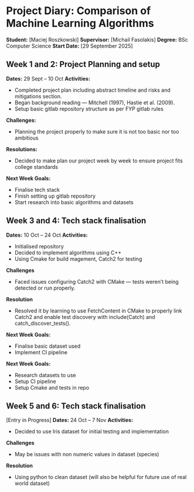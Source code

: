 # Project Diary: Comparison of Machine Learning Algorithms
**Student:** [Maciej Roszkowski]
**Supervisor:** [Michail Fasolakis]
**Degree:** BSc Computer Science
**Start Date:** [29 September 2025]

## Week 1 and 2: Project Planning and setup
**Dates:** 29 Sept – 10 Oct
**Activities:**
- Completed project plan including abstract timeline and risks and mitigations section.
- Began background reading — Mitchell (1997), Hastie et al. (2009).
- Setup basic gitlab repository structure as per FYP gitlab rules

**Challenges:**
- Planning the project properly to make sure it is not too basic nor too ambitious

**Resolutions:**
- Decided to make plan our project week by week to ensure project fits college standards

**Next Week Goals:**
- Finalise tech stack
- Finish setting up gitlab repository
- Start research into basic algorithms and datasets

## Week 3 and 4: Tech stack finalisation
**Dates:** 10 Oct – 24 Oct
**Activities:**
- Initialised repository
- Decided to implement algorithms using C++
- Using Cmake for build magement, Catch2 for testing

**Challenges**
- Faced issues configuring Catch2 with CMake — tests weren’t being detected or run properly.

**Resolution**
- Resolved it by learning to use FetchContent in CMake to properly link Catch2 and enable test discovery with include(Catch) and catch_discover_tests().

**Next Week Goals:**
- Finalise basic dataset used
- Implement CI pipeline

**Next Week Goals:**
- Research datasets to use
- Setup CI pipeline
- Setup Cmake and tests in repo

## Week 5 and 6: Tech stack finalisation
[Entry in Progress]
**Dates:** 24 Oct – 7 Nov
**Activities:**
- Decided to use Iris dataset for initial testing and implementation

**Challenges**
- May be issues with non numeric values in dataset (species)

**Resolution**
- Using python to clean dataset (will also be helpful for future use of real world dataset)